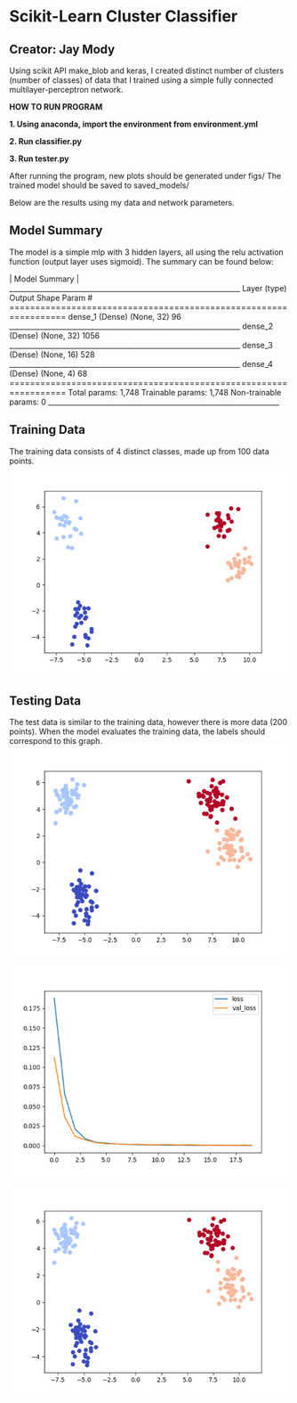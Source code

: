 # Scikit-Learn Cluster Classifier
## Creator: Jay Mody

Using scikit API make_blob and keras, I created distinct number of clusters (number of classes) of data that I trained using a simple fully connected multilayer-perceptron network. 

**HOW TO RUN PROGRAM**

**1. Using anaconda, import the environment from environment.yml**

**2. Run classifier.py**

**3. Run tester.py**

After running the program, new plots should be generated under figs/
The trained model should be saved to saved_models/

Below are the results using my data and network parameters.


## Model Summary
The model is a simple mlp with 3 hidden layers, all using the relu activation function (output layer uses sigmoid). The summary can be found below:

| Model Summary |
\_________________________________________________________________
Layer (type)                 Output Shape              Param #   
\=================================================================
dense_1 (Dense)              (None, 32)                96        
\_________________________________________________________________
dense_2 (Dense)              (None, 32)                1056      
\_________________________________________________________________
dense_3 (Dense)              (None, 16)                528       
\_________________________________________________________________
dense_4 (Dense)              (None, 4)                 68        
\=================================================================
Total params: 1,748
Trainable params: 1,748
Non-trainable params: 0
\_________________________________________________________________



## Training Data
The training data consists of 4 distinct classes, made up from 100 data points.
![Train Set](/figs/train_set.png)



## Testing Data
The test data is similar to the training data, however there is more data (200 points). When the model evaluates the training data, the labels should correspond to this graph.
![Test Set](/figs/test_set.png)


![Training](/figs/train_loss.png)


![Prediction Set](/figs/prediction_set.png)
